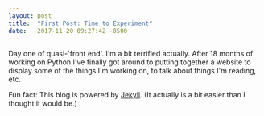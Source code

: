 ```yaml
---
layout: post
title:  "First Post: Time to Experiment"
date:   2017-11-20 09:27:42 -0500
---
```



Day one of quasi-'front end'.
I'm a bit terrified actually. After 18 months of working on Python I've finally
got around to putting together a website to display some of the things I'm working on,
to talk about things I'm reading, etc.

Fun fact: This blog is powered by [Jekyll](http://jekyllrb.com).
(It actually is a bit easier than I thought it would be.)
